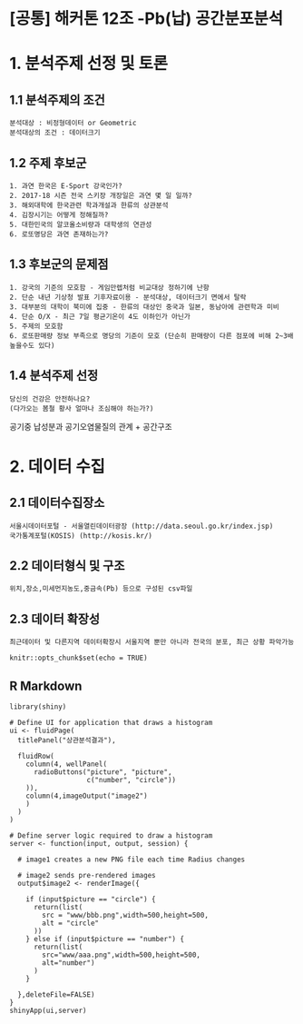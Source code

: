 [공통] 해커톤 12조 -Pb(납) 공간분포분석
======================================

# 1. 분석주제 선정 및 토론
## 1.1 분석주제의 조건
```
분석대상 : 비정형데이터 or Geometric 
분석대상의 조건 : 데이터크기
```

## 1.2 주제 후보군
```
1. 과연 한국은 E-Sport 강국인가?
2. 2017-18 시즌 전국 스키장 개장일은 과연 몇 일 일까?
3. 해외대학에 한국관련 학과개설과 한류의 상관분석
4. 김장시기는 어떻게 정해질까?
5. 대한민국의 알코올소비량과 대학생의 연관성
6. 로또명당은 과연 존재하는가?
```

## 1.3 후보군의 문제점
```
1. 강국의 기준의 모호함 - 게임만렙처럼 비교대상 정하기에 난항
2. 단순 내년 기상청 발표 기후자료이용 - 분석대상, 데이터크기 면에서 탈락
3. 대부분의 대학이 북미에 집중 - 한류의 대상인 중국과 일본, 동남아에 관련학과 미비
4. 단순 O/X - 최근 7일 평균기온이 4도 이하인가 아닌가
5. 주제의 모호함
6. 로또판매량 정보 부족으로 명당의 기준이 모호 (단순히 판매량이 다른 점포에 비해 2~3배 높을수도 있다)
```

## 1.4 분석주제 선정
```
당신의 건강은 안전하나요?
(다가오는 봄철 황사 얼마나 조심해야 하는가?)
```
공기중 납성분과 공기오염물질의 관계 + 공간구조

# 2. 데이터 수집
## 2.1 데이터수집장소
```
서울시데이터포털 - 서울열린데이터광장 (http://data.seoul.go.kr/index.jsp)
국가통계포털(KOSIS) (http://kosis.kr/)
```

## 2.2 데이터형식 및 구조
```
위치,장소,미세먼지농도,중금속(Pb) 등으로 구성된 csv파일
```

## 2.3 데이터 확장성
```
최근데이터 및 다른지역 데이터확장시 서울지역 뿐만 아니라 전국의 분포, 최근 상황 파악가능
```


```{r setup, include=FALSE}
knitr::opts_chunk$set(echo = TRUE)
```

## R Markdown


```{r cars}
library(shiny)

# Define UI for application that draws a histogram
ui <- fluidPage(
  titlePanel("상관분석결과"),
  
  fluidRow(
    column(4, wellPanel(
      radioButtons("picture", "picture",
                   c("number", "circle"))
    )),
    column(4,imageOutput("image2")
    )
  )
)

# Define server logic required to draw a histogram
server <- function(input, output, session) {
  
  # image1 creates a new PNG file each time Radius changes
  
  # image2 sends pre-rendered images
  output$image2 <- renderImage({
    
    if (input$picture == "circle") {
      return(list(
        src = "www/bbb.png",width=500,height=500,
        alt = "circle"
      ))
    } else if (input$picture == "number") {
      return(list(
        src="www/aaa.png",width=500,height=500,
        alt="number")
      )
    }
    
  },deleteFile=FALSE)
}
shinyApp(ui,server)
```



